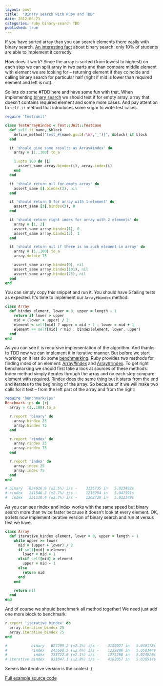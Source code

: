 ```yaml
---
layout: post
title:  "Binary search with Ruby and TDD"
date: 2012-06-21
categories: ruby binary-search TDD
published: true
---
```


If you have sorted array than you can search elements there easily with binary search. [An interesting fact](http://en.wikipedia.org/wiki/Binary_search_algorithm#Implementation_issues) about binary search: only 10% of students are able to implement it correctly.

<!--more-->

How does it work? Since the array is sorted (from lowest to highest) on each step we can split array in two parts and than compare middle element with element we are looking for – returning element if they coincide and calling binary search for particular half (right if mid is lower than required element and left is not).

So lets do some #TDD here and have some fun with that. When implementing [binary search](http://en.wikipedia.org/wiki/Binary_search_algorithm) we should test if for empty array, array that doesn't contains required element and some more cases. And pay attention to `self.it` method that introduces some sugar to write test cases.

~~~ruby
require 'test/unit'

class TestArrayBindex < Test::Unit::TestCase
  def self.it name, &block
    define_method("test_#{name.gsub(/\W/,'_')}", &block) if block
  end

  it 'should give same results as Array#index' do
    array = (1..100).to_a

    1.upto 100 do |i|
      assert_same array.bindex(i), array.index(i)
    end
  end

  it 'should return nil for empty array' do
    assert_same [].bindex(3), nil
  end

  it 'should return 0 for array with 1 element' do
    assert_same [3].bindex(3), 0
  end

  it 'should return right index for array with 2 elements' do
    array = [1, 2]
    assert_same array.bindex(1), 0
    assert_same array.bindex(2), 1
  end

  it 'should return nil if there is no such element in array' do
    array = (1..100).to_a
    array.delete 75

    assert_same array.bindex(0), nil
    assert_same array.bindex(101), nil
    assert_same array.bindex(75), nil
  end
end
~~~

You can simply copy this snippet and run it. You should have 5 failing tests as expected. It's time to implement our `Array#bindex` method.

~~~ruby
class Array
  def bindex element, lower = 0, upper = length - 1
    return if lower > upper
    mid = (lower + upper) / 2
    element < self[mid] ? upper = mid - 1 : lower = mid + 1
    element == self[mid] ? mid : bindex(element, lower, upper)
  end
end
~~~

As you can see it is recursive implementation of the algorithm. And thanks to TDD now we can implement it in iterative manner. But before we start working on it lets do some [benchmarking](/ruby/benchmarking/2012/05/22/benchmarking-with-ruby/). Ruby provides two methods for finding index of an element: [Array#index](http://www.ruby-doc.org/core-1.9.3/Array.html#method-i-index) and [Array#rindex](http://www.ruby-doc.org/core-1.9.3/Array.html#method-i-rindex). To get right benchmarking we should first take a look at sources of these methods. Index method simply iterates through the array and on each step compare element with required. Rindex does the same thing but it starts from the end and iterates to the beginning of the array. So because of it we will make two calls for it test – from the left part of the array and from the right:

~~~ruby
require 'benchmark/ips'
Benchmark.ips do |r|
  array = (1..100).to_a

  r.report 'binary' do
    array.bindex 25
    array.bindex 75
  end

  r.report 'rindex' do
    array.rindex 25
    array.rindex 75
  end

  r.report 'index' do
    array.index 25
    array.index 75
  end
end

# binary   624616.9 (±2.5%) i/s -    3135735 in   5.023492s
# rindex   241546.2 (±2.7%) i/s -    1218294 in   5.047591s
#  index   251110.4 (±2.7%) i/s -    1262720 in   5.032348s
~~~

As you can see rindex and index works with the same speed but binary search more than twice faster because it doesn't look at every element. OK, so lets now implement iterative version of binary search and run at versus test we have.

~~~ruby
class Array
  def iterative_bindex element, lower = 0, upper = length - 1
    while upper >= lower
      mid = (upper + lower) / 2
      if self[mid] < element
        lower = mid + 1
      elsif self[mid] > element
        upper = mid - 1
      else
        return mid
      end
    end

    return nil
  end
end
~~~

And of course we should benchmark all method together! We need just add one more block to benchmark:

~~~ruby
r.report 'iterative bindex' do
  array.iterative_bindex 25
  array.iterative_bindex 75
end

#           binary   627299.2 (±2.3%) i/s -    3159927 in   5.040178s
#           rindex   243698.5 (±2.6%) i/s -    1229886 in   5.050344s
#            index   253722.6 (±2.1%) i/s -    1274260 in   5.024520s
# iterative bindex   831047.1 (±2.8%) i/s -    4182057 in   5.036514s
~~~

Seems like iterative version is the coolest :)

[Full example source code](https://gist.github.com/2966938)

